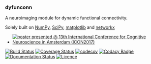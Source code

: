 ### dyfunconn
A neuroimaging module for dynamic functional connectivity.

Solely built on [NumPy](http://www.numpy.org/), [SciPy](http://www.scipy.org/), [matplotlib](http://matplotlib.org/) and [networkx](https://networkx.github.io/)

* [![poster presented @ 13th International Conference for Cognitive Neuroscience in Amsterdam (ICON2017)](https://f1000research.com/posters/6-1638)](https://f1000research.com/posters/6-1638)

[![Build Status](https://travis-ci.org/makism/dyfunconn.svg?branch=master)](https://travis-ci.org/makism/dyfunconn) [![Coverage Status](https://coveralls.io/repos/github/makism/dyfunconn/badge.svg?branch=)](https://coveralls.io/github/makism/dyfunconn?branch=) [![codecov](https://codecov.io/gh/makism/dyfunconn/branch/master/graph/badge.svg)](https://codecov.io/gh/makism/dyfunconn) [![Codacy Badge](https://api.codacy.com/project/badge/Grade/70dff7603f5849f79e703f852d1b5ae3)](https://www.codacy.com/app/makism/dyfunconn?utm_source=github.com&amp;utm_medium=referral&amp;utm_content=makism/dyfunconn&amp;utm_campaign=Badge_Grade) [![Documentation Status](https://readthedocs.org/projects/dyfunconn/badge/?version=latest)](http://dyfunconn.readthedocs.io/en/latest/?badge=latest) [![Licence](https://img.shields.io/badge/Licence-BSD-blue.svg)](https://opensource.org/licenses/BSD-3-Clause)
